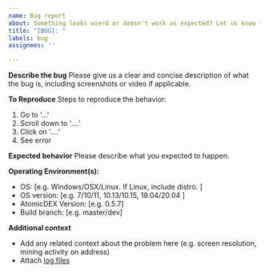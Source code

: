 ```yaml
---
name: Bug report
about: Something looks wierd or doesn't work as expected? Let us know the details so we can fix it!
title: "[BUG]: "
labels: bug
assignees: ''

---
```


**Describe the bug**
Please give us a clear and concise description of what the bug is, including screenshots or video if applicable.


**To Reproduce**
Steps to reproduce the behavior:
1. Go to '...'
2. Scroll down to '....'
3. Click on '....'
4. See error


**Expected behavior**
Please describe what you expected to happen.


**Operating Environment(s):**
 - OS: [e.g. Windows/OSX/Linux. If Linux, include distro. ]
 - OS version: [e.g. 7/10/11, 10.13/10.15, 18.04/20.04 ]
 - AtomicDEX Version: [e.g. 0.5.7]
 - Build branch: [e.g. master/dev] 


**Additional context**
 - Add any related context about the problem here (e.g. screen resolution, mining activity on address)
 - Attach [log files](https://forum.komodoplatform.com/t/accessing-atomicdex-desktop-log-files/540)

